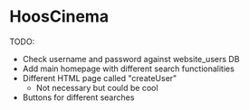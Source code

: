# HoosCinema

TODO:
  - Check username and password against website_users DB
  - Add main homepage with different search functionalities
  - Different HTML page called "createUser"
      - Not necessary but could be cool
  - Buttons for different searches

